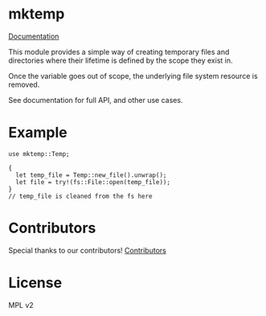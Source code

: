 # mktemp

[Documentation](https://samgiles.github.io/rs-mktemp/mktemp/struct.Temp.html "mktemp docs")

This module provides a simple way of creating temporary files and
directories where their lifetime is defined by the scope they exist in.

Once the variable goes out of scope, the underlying file system resource is removed.

See documentation for full API, and other use cases.

# Example

```
use mktemp::Temp;

{
  let temp_file = Temp::new_file().unwrap();
  let file = try!(fs::File::open(temp_file));
}
// temp_file is cleaned from the fs here
```

# Contributors

Special thanks to our contributors! [Contributors](https://github.com/samgiles/rs-mktemp/graphs/contributors)

# License

MPL v2
